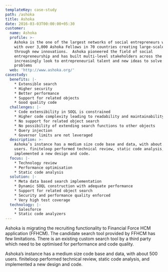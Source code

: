 ```yaml
---
templateKey: case-study
path: /ashoka
title: Ashoka
date: 2016-03-03T00:00:00+05:30
customer:
  name: Ashoka
  profile: >-
    Ashoka is the one of the largest networks of social entrepreneurs worldwide,
    with over 3,000 Ashoka Fellows in 70 countries creating large-scale impact
    through new innovations.  Ashoka pioneered the field of social
    entrepreneurship and has built multi-level stakeholders across the world who
    increasingly look to entrepreneurial talent and new ideas to solve social
    problems
  web: 'http://www.ashoka.org/'
casestudy:
  benefits: |-
    * Extensible search
    * Higher security
    * Better performance
    * Support for related objects
    * Good quality code
  challenges: |-
    * Code extensibility in SOQL is constrained
    * Higher code complexity leading to readability and maintainability issues
    * No support for related object search
    * No possibility of extending search functions to other objects
    * Query injection
    * Governor limits are not leveraged
  description: >-
    Ashoka’s instance has a medium size code base and data, with about 500
    users. finiteloop performed technical review, static code analysis, and
    implemented a new design and code.
  focus: |-
    * Technology review
    * Performance optimisation
    * Static code analysis
  solution: |-
    * Meta data based search implementation
    * Dynamic SOQL construction with adequate performance
    * Support for related object search
    * Security and performance quality enforced
    * Very high test coverage
  technology: |-
    * Salesforce
    * Static code analyzers
---
```

Ashoka is migrating the recruiting functionality to Financial Force HCM application (FFHCM). The candidate search tool provided by FFHCM has few limitations. There is an existing custom search tool  by a third party which need to be optimised for performance and code quality.

Ashoka’s instance has a medium size code base and data, with about 500 users.  finiteloop performed technical review, static code analysis, and implemented a new design and code.
